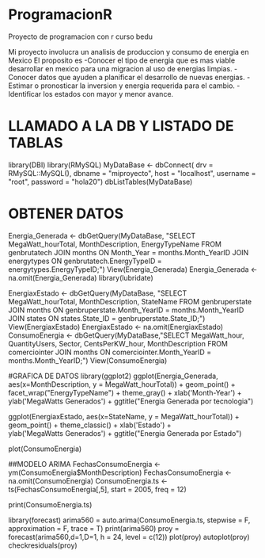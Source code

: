 # ProgramacionR
Proyecto de programacion con r curso bedu

Mi proyecto involucra un analisis de produccion y consumo de energia en Mexico 
El proposito es 
-Conocer el tipo de energia que es mas viable desarrollar en mexico para una migracion al uso de energias limpias.
-Conocer datos que ayuden a planificar el desarrollo de nuevas energias.
-Estimar o pronosticar la inversion y energia requerida para el cambio.
-Identificar los estados con mayor y menor avance.

# LLAMADO A LA DB Y LISTADO DE TABLAS
library(DBI)
library(RMySQL)
MyDataBase <- dbConnect(
  drv = RMySQL::MySQL(),
  dbname = "miproyecto",
  host = "localhost",
  username = "root",
  password = "hola20")
dbListTables(MyDataBase)

# OBTENER DATOS 
Energia_Generada <- dbGetQuery(MyDataBase, "SELECT 
    MegaWatt_hourTotal, MonthDescription, EnergyTypeName
FROM
    genbrutatech
        JOIN
    months ON Month_Year = months.Month_YearID
        JOIN
    energytypes ON genbrutatech.EnergyTypeID = energytypes.EnergyTypeID;")
View(Energia_Generada)
Energia_Generada <- na.omit(Energia_Generada)
library(lubridate)

EnergiaxEstado <- dbGetQuery(MyDataBase, "SELECT
MegaWatt_hourTotal, MonthDescription, StateName
FROM
genbruperstate
JOIN
months ON genbruperstate.Month_YearID = months.Month_YearID
JOIN
states ON states.State_ID = genbruperstate.State_ID;")
View(EnergiaxEstado)
EnergiaxEstado <- na.omit(EnergiaxEstado)
ConsumoEnergia <- dbGetQuery(MyDataBase,"SELECT 
	MegaWatt_hour, QuantityUsers, Sector, CentsPerKW_hour, MonthDescription
FROM 
	comerciointer
		JOIN
	months ON comerciointer.Month_YearID = months.Month_YearID;")
View(ConsumoEnergia)

#GRAFICA DE DATOS
library(ggplot2)
ggplot(Energia_Generada, aes(x=MonthDescription, y = MegaWatt_hourTotal)) +
  geom_point() +
  facet_wrap("EnergyTypeName") +
  theme_gray()    +
  xlab('Month-Year') +  
  ylab('MegaWatts Generados') +
  ggtitle("Energia Generada por tecnologia")

ggplot(EnergiaxEstado, aes(x=StateName, y = MegaWatt_hourTotal)) +
  geom_point() +
  theme_classic()    +
  xlab('Estado') +  
  ylab('MegaWatts Generados') +
  ggtitle("Energia Generada por Estado")

plot(ConsumoEnergia)

##MODELO ARIMA
FechasConsumoEnergia <- ym(ConsumoEnergia$MonthDescription)
FechasConsumoEnergia <- na.omit(ConsumoEnergia)
ConsumoEnergia.ts <- ts(FechasConsumoEnergia[,5], start = 2005, freq = 12)

print(ConsumoEnergia.ts)

library(forecast)
arima560 = auto.arima(ConsumoEnergia.ts, stepwise = F,
                      approximation = F,
                      trace = T)
print(arima560)
proy = forecast(arima560,d=1,D=1, h = 24, level = c(12))
plot(proy)
autoplot(proy)
checkresiduals(proy)
